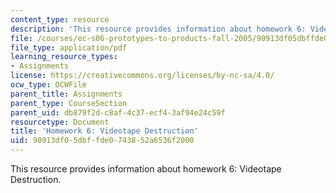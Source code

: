 ```yaml
---
content_type: resource
description: 'This resource provides information about homework 6: Videotape Destruction.'
file: /courses/ec-s06-prototypes-to-products-fall-2005/90913df05dbffde0743852a6536f2000_MITEC_S06F05_hw6.pdf
file_type: application/pdf
learning_resource_types:
- Assignments
license: https://creativecommons.org/licenses/by-nc-sa/4.0/
ocw_type: OCWFile
parent_title: Assignments
parent_type: CourseSection
parent_uid: db879f2d-c8af-4c37-ecf4-3af94e24c59f
resourcetype: Document
title: 'Homework 6: Videotape Destruction'
uid: 90913df0-5dbf-fde0-7438-52a6536f2000
---
```

This resource provides information about homework 6: Videotape Destruction.